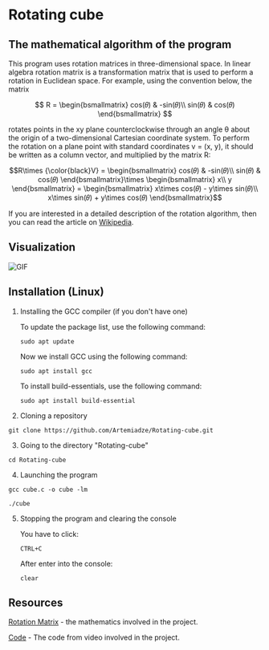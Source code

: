 # Rotating cube

## The mathematical algorithm of the program

This program uses rotation matrices in three-dimensional space. In linear algebra rotation matrix is a transformation matrix that is used to perform a rotation in Euclidean space. For example, using the convention below, the matrix

```math
    R = 
    \begin{bsmallmatrix}
    cos(𝜃) & -sin(𝜃)\\
    sin(𝜃) & cos(𝜃)
    \end{bsmallmatrix} 
```

rotates points in the xy plane counterclockwise through an angle θ about the origin of a two-dimensional Cartesian coordinate system. To perform the rotation on a plane point with standard coordinates v = (x, y), it should be written as a column vector, and multiplied by the matrix R:
```math
R\times {\color{black}V} = 
    \begin{bsmallmatrix}
    cos(𝜃) & -sin(𝜃)\\
    sin(𝜃) & cos(𝜃)
    \end{bsmallmatrix}\times
    \begin{bsmallmatrix}
    x\\
    y
    \end{bsmallmatrix} = 
    \begin{bsmallmatrix}
    x\times cos(𝜃) - y\times sin(𝜃)\\
    x\times sin(𝜃) + y\times cos(𝜃)
    \end{bsmallmatrix}
```
If you are interested in a detailed description of the rotation algorithm, then you can read the article on [Wikipedia](https://en.wikipedia.org/wiki/Rotation_matrix).

## Visualization

![GIF](IMG_9598.gif)

## Installation (Linux)
1. Installing the GCC compiler (if you don't have one)

    To update the package list, use the following command:

    ```sudo apt update```

    Now we install GCC using the following command:

    ```sudo apt install gcc```

    To install build-essentials, use the following command:

    ```sudo apt install build-essential```

2. Cloning a repository

```git clone https://github.com/Artemiadze/Rotating-cube.git```

3. Going to the directory "Rotating-cube"

```cd Rotating-cube```

4. Launching the program

```gcc cube.c -o cube -lm```

```./cube```

 5. Stopping the program and clearing the console

    You have to click:

     ```CTRL+C```

    After  enter into the console:

    ```clear```

 ## Resources

 [Rotation Matrix](https://en.wikipedia.org/wiki/Rotation_matrix) - the mathematics involved in the project.

 [Code](https://www.youtube.com/watch?v=p09i_hoFdd0) - The code from video involved in the project.
